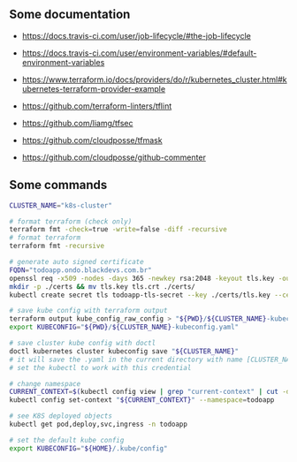 ## Some documentation

- https://docs.travis-ci.com/user/job-lifecycle/#the-job-lifecycle

- https://docs.travis-ci.com/user/environment-variables/#default-environment-variables

- https://www.terraform.io/docs/providers/do/r/kubernetes_cluster.html#kubernetes-terraform-provider-example

- https://github.com/terraform-linters/tflint

- https://github.com/liamg/tfsec

- https://github.com/cloudposse/tfmask

- https://github.com/cloudposse/github-commenter

## Some commands

```bash
CLUSTER_NAME="k8s-cluster"

# format terraform (check only)
terraform fmt -check=true -write=false -diff -recursive
# format terraform
terraform fmt -recursive

# generate auto signed certificate
FQDN="todoapp.ondo.blackdevs.com.br"
openssl req -x509 -nodes -days 365 -newkey rsa:2048 -keyout tls.key -out tls.crt -subj "/CN=$FQDN/O=$FQDN"
mkdir -p ./certs && mv tls.key tls.crt ./certs/
kubectl create secret tls todoapp-tls-secret --key ./certs/tls.key --cert ./certs/tls.crt --namespace default --dry-run --output yaml > ./todoapp-tls-secret.yaml

# save kube config with terraform output
terraform output kube_config_raw_config > "${PWD}/${CLUSTER_NAME}-kubeconfig.yaml"
export KUBECONFIG="${PWD}/${CLUSTER_NAME}-kubeconfig.yaml"

# save cluster kube config with doctl
doctl kubernetes cluster kubeconfig save "${CLUSTER_NAME}"
# it will save the .yaml in the current directory with name [CLUSTER_NAME]-kubeconfig.yaml and
# set the kubectl to work with this credential

# change namespace
CURRENT_CONTEXT=$(kubectl config view | grep "current-context" | cut -d ":" -f2 | tr -d ' ')
kubectl config set-context "${CURRENT_CONTEXT}" --namespace=todoapp

# see K8S deployed objects
kubectl get pod,deploy,svc,ingress -n todoapp

# set the default kube config
export KUBECONFIG="${HOME}/.kube/config"
```
